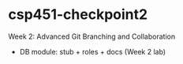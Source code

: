 # csp451-checkpoint2
Week 2: Advanced Git Branching and Collaboration
- DB module: stub + roles + docs (Week 2 lab)
